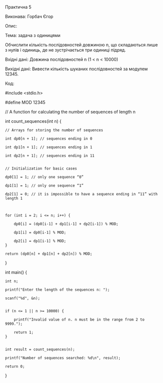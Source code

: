 Практична 5

Виконавa: Горбач Єгор

Опис:

Тема: задача з одиницями

Обчислити кількість послідовностей довжиною n, що складаються лише з нулів і одиниць, де не зустрічається три одиниці підряд.

Вхідні дані: Довжина послідовностей n (1 < n < 10000)

Вихідні дані: Вивести кількість шуканих послідовностей за модулем 12345.

Код:

#include <stdio.h>

#define MOD 12345


// A function for calculating the number of sequences of length n

int count_sequences(int n) {

    // Arrays for storing the number of sequences
    
    int dp0[n + 1]; // sequences ending in 0
    
    int dp1[n + 1]; // sequences ending in 1
    
    int dp2[n + 1]; // sequences ending in 11

    
    // Initialization for basic cases
    
    dp0[1] = 1; // only one sequence “0”
    
    dp1[1] = 1; // only one sequence “1”
    
    dp2[1] = 0; // it is impossible to have a sequence ending in “11” with length 1



    for (int i = 2; i <= n; i++) {
    
        dp0[i] = (dp0[i-1] + dp1[i-1] + dp2[i-1]) % MOD;
        
        dp1[i] = dp0[i-1] % MOD;
        
        dp2[i] = dp1[i-1] % MOD;
    }

    return (dp0[n] + dp1[n] + dp2[n]) % MOD;
}

int main() {
    
    int n;
    
    printf("Enter the length of the sequences n: ");
    
    scanf("%d", &n);

    
    if (n <= 1 || n >= 10000) {
    
        printf("Invalid value of n. n must be in the range from 2 to 9999.");
        
        return 1;
    }

    
    int result = count_sequences(n);
    
    printf("Number of sequences searched: %d\n", result);

    return 0;
}
